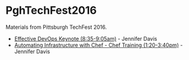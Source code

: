 # PghTechFest2016
Materials from Pittsburgh TechFest 2016.

* [Effective DevOps Keynote (8:35-9:05am)](http://www.slideshare.net/sigje/effective-devops-pittsburgh-techfest-2016) - Jennifer Davis  
* [Automating Infrastructure with Chef - Chef Training (1:20-3:40pm)](http://www.slideshare.net/sigje/automating-infrastructure-with-chef) - Jennifer Davis 
